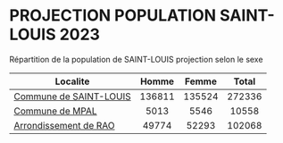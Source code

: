 # PROJECTION POPULATION SAINT-LOUIS 2023
	
Répartition de la population de SAINT-LOUIS projection selon le sexe
	
| Localite  | Homme | Femme | Total |
| --------- |:-----:|:-----:|:-----:|
| [Commune de SAINT-LOUIS](SAINT-LOUIS) | 136811 | 135524 | 272336 |
| [Commune de MPAL](MPAL) | 5013 | 5546 | 10558 |
| [Arrondissement de RAO](RAO) | 49774 | 52293 | 102068 |
